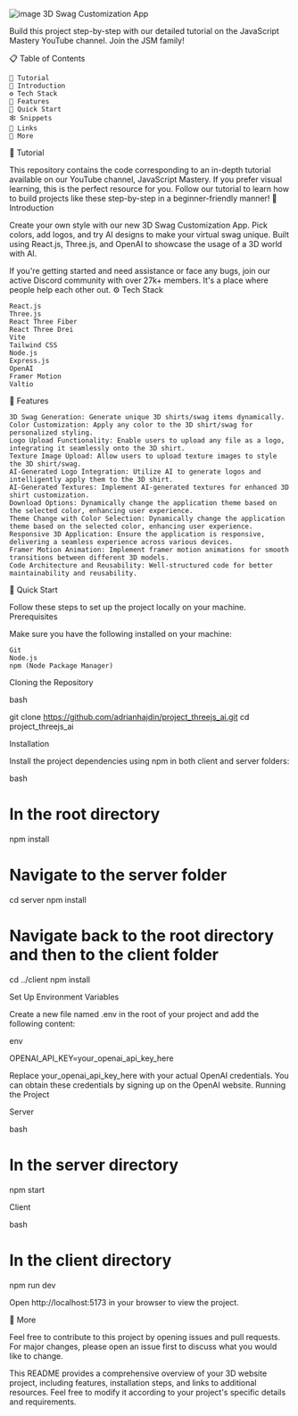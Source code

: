 ![image](https://github.com/swarupecenits/3D-Tshirt_Desginer/assets/119785118/93e21224-377e-498a-aa32-a3bd0853f73e)
3D Swag Customization App

Build this project step-by-step with our detailed tutorial on the JavaScript Mastery YouTube channel. Join the JSM family!

📋 Table of Contents

    🚨 Tutorial
    🤖 Introduction
    ⚙️ Tech Stack
    🔋 Features
    🤸 Quick Start
    🕸️ Snippets
    🔗 Links
    🚀 More

🚨 Tutorial

This repository contains the code corresponding to an in-depth tutorial available on our YouTube channel, JavaScript Mastery. If you prefer visual learning, this is the perfect resource for you. Follow our tutorial to learn how to build projects like these step-by-step in a beginner-friendly manner!
🤖 Introduction

Create your own style with our new 3D Swag Customization App. Pick colors, add logos, and try AI designs to make your virtual swag unique. Built using React.js, Three.js, and OpenAI to showcase the usage of a 3D world with AI.

If you're getting started and need assistance or face any bugs, join our active Discord community with over 27k+ members. It's a place where people help each other out.
⚙️ Tech Stack

    React.js
    Three.js
    React Three Fiber
    React Three Drei
    Vite
    Tailwind CSS
    Node.js
    Express.js
    OpenAI
    Framer Motion
    Valtio

🔋 Features

    3D Swag Generation: Generate unique 3D shirts/swag items dynamically.
    Color Customization: Apply any color to the 3D shirt/swag for personalized styling.
    Logo Upload Functionality: Enable users to upload any file as a logo, integrating it seamlessly onto the 3D shirt.
    Texture Image Upload: Allow users to upload texture images to style the 3D shirt/swag.
    AI-Generated Logo Integration: Utilize AI to generate logos and intelligently apply them to the 3D shirt.
    AI-Generated Textures: Implement AI-generated textures for enhanced 3D shirt customization.
    Download Options: Dynamically change the application theme based on the selected color, enhancing user experience.
    Theme Change with Color Selection: Dynamically change the application theme based on the selected color, enhancing user experience.
    Responsive 3D Application: Ensure the application is responsive, delivering a seamless experience across various devices.
    Framer Motion Animation: Implement framer motion animations for smooth transitions between different 3D models.
    Code Architecture and Reusability: Well-structured code for better maintainability and reusability.

🤸 Quick Start

Follow these steps to set up the project locally on your machine.
Prerequisites

Make sure you have the following installed on your machine:

    Git
    Node.js
    npm (Node Package Manager)

Cloning the Repository

bash

git clone https://github.com/adrianhajdin/project_threejs_ai.git
cd project_threejs_ai

Installation

Install the project dependencies using npm in both client and server folders:

bash

# In the root directory
npm install

# Navigate to the server folder
cd server
npm install

# Navigate back to the root directory and then to the client folder
cd ../client
npm install

Set Up Environment Variables

Create a new file named .env in the root of your project and add the following content:

env

OPENAI_API_KEY=your_openai_api_key_here

Replace your_openai_api_key_here with your actual OpenAI credentials. You can obtain these credentials by signing up on the OpenAI website.
Running the Project

Server

bash

# In the server directory
npm start

Client

bash

# In the client directory
npm run dev

Open http://localhost:5173 in your browser to view the project.


🚀 More

Feel free to contribute to this project by opening issues and pull requests. For major changes, please open an issue first to discuss what you would like to change.

This README provides a comprehensive overview of your 3D website project, including features, installation steps, and links to additional resources. Feel free to modify it according to your project's specific details and requirements.
